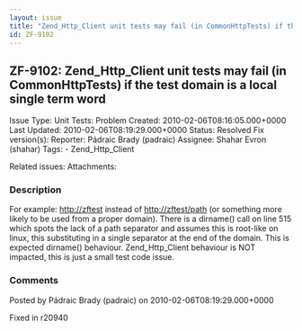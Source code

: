 ```yaml
---
layout: issue
title: "Zend_Http_Client unit tests may fail (in CommonHttpTests) if the test domain is a local single term word"
id: ZF-9102
---
```


ZF-9102: Zend\_Http\_Client unit tests may fail (in CommonHttpTests) if the test domain is a local single term word
-------------------------------------------------------------------------------------------------------------------

 Issue Type: Unit Tests: Problem Created: 2010-02-06T08:16:05.000+0000 Last Updated: 2010-02-06T08:19:29.000+0000 Status: Resolved Fix version(s): 
 Reporter:  Pádraic Brady (padraic)  Assignee:  Shahar Evron (shahar)  Tags: - Zend\_Http\_Client
 
 Related issues: 
 Attachments: 
### Description

For example: <http://zftest> instead of <http://zftest/path> (or something more likely to be used from a proper domain). There is a dirname() call on line 515 which spots the lack of a path separator and assumes this is root-like on linux, this substituting in a single separator at the end of the domain. This is expected dirname() behaviour. Zend\_Http\_Client behaviour is NOT impacted, this is just a small test code issue.

 

 

### Comments

Posted by Pádraic Brady (padraic) on 2010-02-06T08:19:29.000+0000

Fixed in r20940

 

 